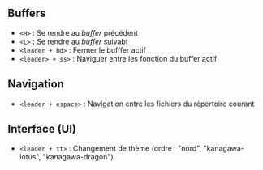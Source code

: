 ## Buffers
- `<H>` : Se rendre au *buffer* précédent
- `<L>` : Se rendre au *buffer* suivabt
- `<leader + bd>` : Fermer le bufffer actif
- `<leader> + ss>` : Naviguer entre les fonction du buffer actif

## Navigation
- `<leader + espace>` : Navigation entre les fichiers du répertoire courant

## Interface (UI)
- `<leader + tt>` : Changement de thème (ordre : "nord", "kanagawa-lotus", "kanagawa-dragon")

